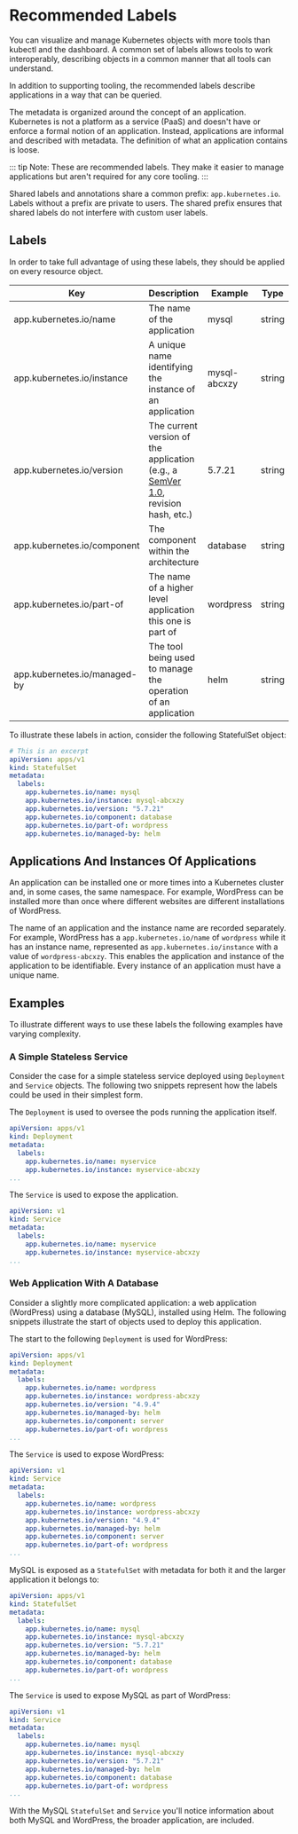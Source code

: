 # Recommended Labels

You can visualize and manage Kubernetes objects with more tools than kubectl and the dashboard. A common set of labels allows tools to work interoperably, describing objects in a common manner that all tools can understand.

In addition to supporting tooling, the recommended labels describe applications in a way that can be queried.

The metadata is organized around the concept of an application. Kubernetes is not a platform as a service (PaaS) and doesn't have or enforce a formal notion of an application. Instead, applications are informal and described with metadata. The definition of what an application contains is loose.

::: tip Note: 
These are recommended labels. They make it easier to manage applications but aren't required for any core tooling.
:::

Shared labels and annotations share a common prefix: `app.kubernetes.io`. Labels without a prefix are private to users. The shared prefix ensures that shared labels do not interfere with custom user labels.

## Labels

In order to take full advantage of using these labels, they should be applied on every resource object.

| Key                          | Description                                                                      | Example      | Type   |
|------------------------------|----------------------------------------------------------------------------------|--------------|--------|
| app.kubernetes.io/name       | The name of the application                                                      | mysql        | string |
| app.kubernetes.io/instance   | A unique name identifying the instance of an application                         | mysql-abcxzy | string |
| app.kubernetes.io/version    | The current version of the application (e.g., a [SemVer 1.0](https://semver.org/spec/v1.0.0.html), revision hash, etc.) | 5.7.21       | string |
| app.kubernetes.io/component  | The component within the architecture                                            | database     | string |
| app.kubernetes.io/part-of    | The name of a higher level application this one is part of                       | wordpress    | string |
| app.kubernetes.io/managed-by | The tool being used to manage the operation of an application                    | helm         | string |

To illustrate these labels in action, consider the following StatefulSet object:

```yaml
# This is an excerpt
apiVersion: apps/v1
kind: StatefulSet
metadata:
  labels:
    app.kubernetes.io/name: mysql
    app.kubernetes.io/instance: mysql-abcxzy
    app.kubernetes.io/version: "5.7.21"
    app.kubernetes.io/component: database
    app.kubernetes.io/part-of: wordpress
    app.kubernetes.io/managed-by: helm
```

## Applications And Instances Of Applications

An application can be installed one or more times into a Kubernetes cluster and, in some cases, the same namespace. For example, WordPress can be installed more than once where different websites are different installations of WordPress.

The name of an application and the instance name are recorded separately. For example, WordPress has a `app.kubernetes.io/name` of `wordpress` while it has an instance name, represented as `app.kubernetes.io/instance` with a value of `wordpress-abcxzy`. This enables the application and instance of the application to be identifiable. Every instance of an application must have a unique name.

## Examples

To illustrate different ways to use these labels the following examples have varying complexity.

### A Simple Stateless Service

Consider the case for a simple stateless service deployed using `Deployment` and `Service` objects. The following two snippets represent how the labels could be used in their simplest form.

The `Deployment` is used to oversee the pods running the application itself.

```yaml
apiVersion: apps/v1
kind: Deployment
metadata:
  labels:
    app.kubernetes.io/name: myservice
    app.kubernetes.io/instance: myservice-abcxzy
...
```

The `Service` is used to expose the application.

```yaml
apiVersion: v1
kind: Service
metadata:
  labels:
    app.kubernetes.io/name: myservice
    app.kubernetes.io/instance: myservice-abcxzy
...
```

### Web Application With A Database

Consider a slightly more complicated application: a web application (WordPress) using a database (MySQL), installed using Helm. The following snippets illustrate the start of objects used to deploy this application.

The start to the following `Deployment` is used for WordPress:

```yaml
apiVersion: apps/v1
kind: Deployment
metadata:
  labels:
    app.kubernetes.io/name: wordpress
    app.kubernetes.io/instance: wordpress-abcxzy
    app.kubernetes.io/version: "4.9.4"
    app.kubernetes.io/managed-by: helm
    app.kubernetes.io/component: server
    app.kubernetes.io/part-of: wordpress
...
```

The `Service` is used to expose WordPress:

```yaml
apiVersion: v1
kind: Service
metadata:
  labels:
    app.kubernetes.io/name: wordpress
    app.kubernetes.io/instance: wordpress-abcxzy
    app.kubernetes.io/version: "4.9.4"
    app.kubernetes.io/managed-by: helm
    app.kubernetes.io/component: server
    app.kubernetes.io/part-of: wordpress
...
```

MySQL is exposed as a `StatefulSet` with metadata for both it and the larger application it belongs to:

```yaml
apiVersion: apps/v1
kind: StatefulSet
metadata:
  labels:
    app.kubernetes.io/name: mysql
    app.kubernetes.io/instance: mysql-abcxzy
    app.kubernetes.io/version: "5.7.21"
    app.kubernetes.io/managed-by: helm
    app.kubernetes.io/component: database
    app.kubernetes.io/part-of: wordpress
...
```

The `Service` is used to expose MySQL as part of WordPress:

```yaml
apiVersion: v1
kind: Service
metadata:
  labels:
    app.kubernetes.io/name: mysql
    app.kubernetes.io/instance: mysql-abcxzy
    app.kubernetes.io/version: "5.7.21"
    app.kubernetes.io/managed-by: helm
    app.kubernetes.io/component: database
    app.kubernetes.io/part-of: wordpress
...
```

With the MySQL `StatefulSet` and `Service` you'll notice information about both MySQL and WordPress, the broader application, are included.